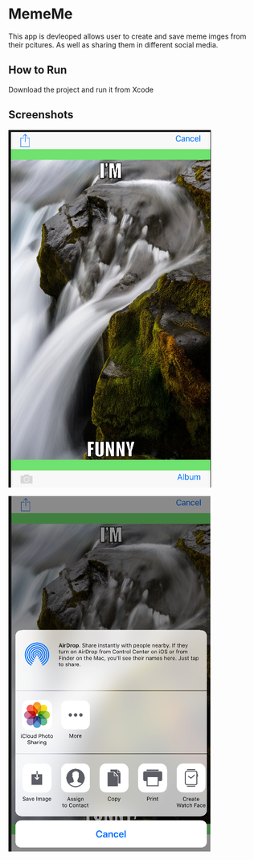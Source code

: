 # MemeMe
This app is devleoped allows user to create and save meme imges from their pcitures. As well as sharing them in different social media.

## How to Run
Download the project and run it from Xcode

## Screenshots

 ![alt text](https://github.com/faiwudevse/MemeMe/blob/master/MemeMeScreenShot2.png)
  
 ![alt text](https://github.com/faiwudevse/MemeMe/blob/master/MemeMeScreenShot.png)
 

